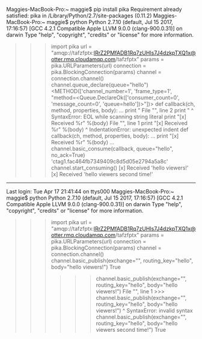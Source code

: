 Maggies-MacBook-Pro:~ maggie$ pip install pika
Requirement already satisfied: pika in /Library/Python/2.7/site-packages (0.11.2)
Maggies-MacBook-Pro:~ maggie$ python
Python 2.7.10 (default, Jul 15 2017, 17:16:57) 
[GCC 4.2.1 Compatible Apple LLVM 9.0.0 (clang-900.0.31)] on darwin
Type "help", "copyright", "credits" or "license" for more information.
>>> import pika
>>> url = "amqp://tafzfptx:lRrZ2PMfADB1Rq7zUHIs7J4dzkpTXQ1x@otter.rmq.cloudamqp.com/tafzfptx"
>>> params = pika.URLParameters(url)
>>> connection = pika.BlockingConnection(params)
>>> channel = connection.channel()
>>> channel.queue_declare(queue="hello")
<METHOD(['channel_number=1', 'frame_type=1', "method=<Queue.DeclareOk(['consumer_count=0', 'message_count=0', 'queue=hello'])>"])>
>>> def callback(ch, method, properties, body):
...     print "
  File "<stdin>", line 2
    print "
          ^
SyntaxError: EOL while scanning string literal
>>>     print "[x] Received %r" %(body)
  File "<stdin>", line 1
    print "[x] Received %r" %(body)
    ^
IndentationError: unexpected indent
>>> def callback(ch, method, properties, body):
...     print "[x] Received %r" %(body)
... 
>>> channel.basic_consume(callback, queue="hello", no_ack=True)
'ctag1.fac464fb7349409c8d5d05e2794a5a8c'
>>> channel.start_consuming()
[x] Received 'hello viewers!'
[x] Received 'hello viewers second time!'

*************************************************************************************
Last login: Tue Apr 17 21:41:44 on ttys000
Maggies-MacBook-Pro:~ maggie$ python
Python 2.7.10 (default, Jul 15 2017, 17:16:57) 
[GCC 4.2.1 Compatible Apple LLVM 9.0.0 (clang-900.0.31)] on darwin
Type "help", "copyright", "credits" or "license" for more information.
>>> import pika
>>> url = "amqp://tafzfptx:lRrZ2PMfADB1Rq7zUHIs7J4dzkpTXQ1x@otter.rmq.cloudamqp.com/tafzfptx"
>>> params = pika.URLParameters(url)
>>> connection = pika.BlockingConnection(params)
>>> channel = connection.channel()
>>> channel.basic_publish(exchange="", routing_key="hello", body="hello viewers!")
True
>>> >>> channel.basic_publish(exchange="", routing_key="hello", body="hello viewers!")
  File "<stdin>", line 1
    >>> channel.basic_publish(exchange="", routing_key="hello", body="hello viewers!")
     ^
SyntaxError: invalid syntax
>>> channel.basic_publish(exchange="", routing_key="hello", body="hello viewers second time!")
True
>>> 
